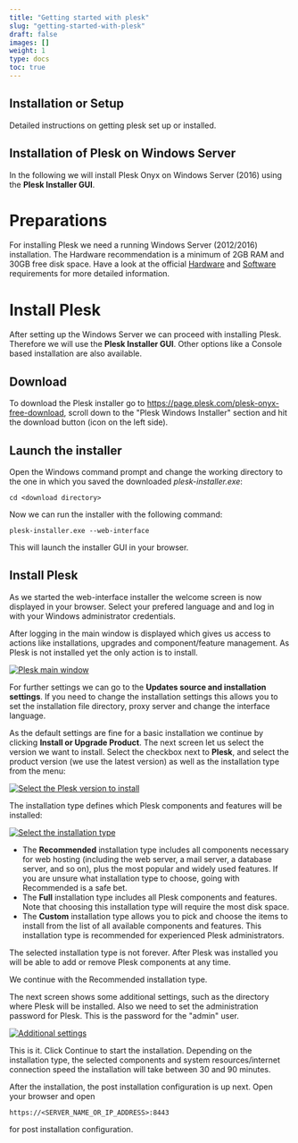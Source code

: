 ```yaml
---
title: "Getting started with plesk"
slug: "getting-started-with-plesk"
draft: false
images: []
weight: 1
type: docs
toc: true
---
```


## Installation or Setup
Detailed instructions on getting plesk set up or installed.

## Installation of Plesk on Windows Server
In the following we will install Plesk Onyx on Windows Server (2016) using the **Plesk Installer GUI**.

Preparations
============
For installing Plesk we need a running Windows Server (2012/2016) installation. The Hardware recommendation is a minimum of 2GB RAM and 30GB free disk space. Have a look at the official [Hardware][1] and [Software][2] requirements for more detailed information.

Install Plesk
============
After setting up the Windows Server we can proceed with installing Plesk. Therefore we will use the **Plesk Installer GUI**. Other options like a Console based installation are also available.

Download
--------
To download the Plesk installer go to https://page.plesk.com/plesk-onyx-free-download, scroll down to the "Plesk Windows Installer" section and hit the download button (icon on the left side).

Launch the installer
--------------------
Open the Windows command prompt and change the working directory to the one in which you saved the downloaded *plesk-installer.exe*:

    cd <download directory>

Now we can run the installer with the following command:

    plesk-installer.exe --web-interface

This will launch the installer GUI in your browser.

Install Plesk
-------------
As we started the web-interface installer the welcome screen is now displayed in your browser. Select your prefered language and and log in with your Windows administrator credentials. 

After logging in the main window is displayed which gives us access to actions like installations, upgrades and component/feature management. As Plesk is not installed yet the only action is to install. 

[![Plesk main window][3]][3]

For further settings we can go to the **Updates source and installation settings**. If you need to change the installation settings this allows you to set the installation file directory, proxy server and change the interface language.

As the default settings are fine for a basic installation we continue by clicking  **Install or Upgrade Product**. The next screen let us select the version we want to install. Select the checkbox next to **Plesk**, and select the product version (we use the latest version) as well as the installation type from the menu: 

[![Select the Plesk version to install][4]][4]

The installation type defines which Plesk components and features will be installed:

[![Select the installation type][5]][5]

 - The **Recommended** installation type includes all components necessary for web hosting (including the web server, a mail server, a database server, and so on), plus the most popular and widely used features. If you are unsure what installation type to choose, going with Recommended is a safe bet.
 - The **Full** installation type includes all Plesk components and features. Note that choosing this installation type will require the most disk space.
 - The **Custom** installation type allows you to pick and choose the items to install from the list of all available components and features. This installation type is recommended for experienced Plesk administrators.

The selected installation type is not forever. After Plesk was installed you will be able to add or remove Plesk components at any time. 

We continue with the Recommended installation type.

The next screen shows some additional settings, such as the directory where Plesk will be installed. Also we need to set the administration password for Plesk. This is the password for the "admin" user.

[![Additional settings][6]][6]

This is it. Click Continue to start the installation. Depending on the installation type, the selected components and system resources/internet connection speed the installation will take between 30 and 90 minutes.

After the installation, the post installation configuration is up next. Open your browser and open 

    https://<SERVER_NAME_OR_IP_ADDRESS>:8443

for post installation configuration.

  [1]: https://docs.plesk.com/release-notes/onyx/hardware-requirements/
  [2]: https://docs.plesk.com/release-notes/onyx/software-requirements/
  [3]: https://i.stack.imgur.com/IF0EN.png
  [4]: https://i.stack.imgur.com/tZScf.png
  [5]: https://i.stack.imgur.com/me1AB.png
  [6]: https://i.stack.imgur.com/wejNi.png

